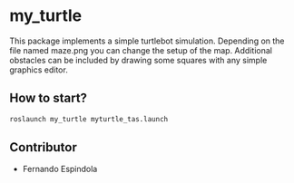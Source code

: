 my_turtle
=================================
This package implements a simple turtlebot simulation. Depending on the file named maze.png you can change the setup of the map. 
Additional obstacles can be included by drawing some squares with any simple graphics editor.

## How to start?
```sh
roslaunch my_turtle myturtle_tas.launch
```

## Contributor
+ Fernando Espindola